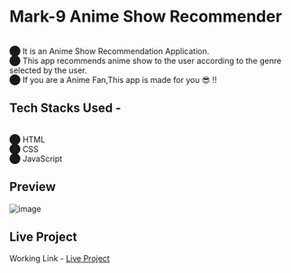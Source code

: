 # Mark-9 Anime Show Recommender
<br>⬤ It is an Anime Show Recommendation Application.
<br>⬤ This app recommends anime show to the user according to the genre selected by the user.
<br>⬤ If you are a Anime Fan,This app is made for you 😎 !!
## Tech Stacks Used -
<br>⬤ HTML<br>
⬤ CSS<br>
⬤ JavaScript<br>
## Preview
![image](https://user-images.githubusercontent.com/94648812/189237797-f589f354-2def-4ae9-9417-699f4d6b7a0d.png) <br>
## Live Project
Working Link - <a href="https://br0c7g.csb.app/" target="_blank">Live Project</a>

